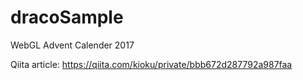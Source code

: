 # dracoSample

WebGL Advent Calender 2017

Qiita article:
https://qiita.com/kioku/private/bbb672d287792a987faa

